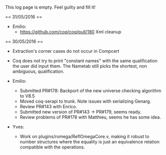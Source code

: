 This log page is empty.  Feel guilty and fill it!

== 31/05/2016 ==

 * Emilio:
   * https://github.com/coq/coq/pull/180 Xml cleanup

== 30/05/2016 ==

 * Extraction's corner cases do not occur in Compcert
 * Coq does not try to print "constant names" with the same qualification the user did input them.  The Nametab still picks the shortest, non ambiguous, qualification. 

 * Emilio:
   * Submitted PR#178: Backport of the new universe checking algorithm to V8.5
   * Moved coq-serapi to trunk. Note issues with serializing Genarg.
   * Review PR#143 with Enrico.
   * Submitted new version of PR#143 -> PR#179, seems ready.
   * Review problems of PR#178 with Matthieu, seems he has some idea.
 * Yves:
   * Work on plugins/romega/ReflOmegaCore.v, making it robust to number structures where the equality is just an equivalence relation compatible with the operations.
